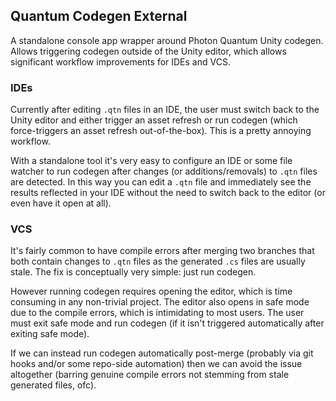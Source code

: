 ## Quantum Codegen External
A standalone console app wrapper around Photon Quantum Unity codegen. Allows triggering codegen outside of the Unity editor, which allows significant workflow improvements for IDEs and VCS.

### IDEs
Currently after editing `.qtn` files in an IDE, the user must switch back to the Unity editor and either trigger an asset refresh or run codegen (which force-triggers an asset refresh out-of-the-box). This is a pretty annoying workflow.

With a standalone tool it's very easy to configure an IDE or some file watcher to run codegen after changes (or additions/removals) to `.qtn` files are detected. In this way you can edit a `.qtn` file and immediately see the results reflected in your IDE without the need to switch back to the editor (or even have it open at all).

### VCS
It's fairly common to have compile errors after merging two branches that both contain changes to `.qtn` files as the generated `.cs` files are usually stale. The fix is conceptually very simple: just run codegen.

However running codegen requires opening the editor, which is time consuming in any non-trivial project. The editor also opens in safe mode due to the compile errors, which is intimidating to most users. The user must exit safe mode and run codegen (if it isn't triggered automatically after exiting safe mode).

If we can instead run codegen automatically post-merge (probably via git hooks and/or some repo-side automation) then we can avoid the issue altogether (barring genuine compile errors not stemming from stale generated files, ofc).

